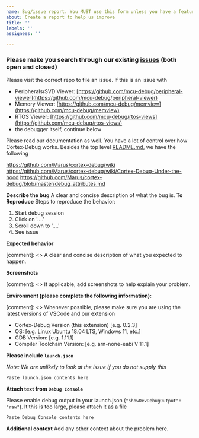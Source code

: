 ```yaml
---
name: Bug/issue report. You MUST use this form unless you have a feature request
about: Create a report to help us improve
title: ''
labels: ''
assignees: ''

---
```

### Please make you search through our existing [issues](https://github.com/Marus/cortex-debug/issues?q=type:issue) (both open and closed)
Please visit the correct repo to file an issue. If this is an issue with
* Peripherals/SVD Viewer: [https://github.com/mcu-debug/peripheral-viewer](https://github.com/mcu-debug/peripheral-viewer)
* Memory Viewer: [https://github.com/mcu-debug/memview](https://github.com/mcu-debug/memview)
* RTOS Viewer: [https://github.com/mcu-debug/rtos-views](https://github.com/mcu-debug/rtos-views)
* the debugger itself, continue below

Please read our documentation as well. You have a lot of control over how Cortex-Debug works. Besides the top level [README.md](https://github.com/Marus/cortex-debug/blob/master/README.md), we have the following

https://github.com/Marus/cortex-debug/wiki
https://github.com/Marus/cortex-debug/wiki/Cortex-Debug-Under-the-hood
https://github.com/Marus/cortex-debug/blob/master/debug_attributes.md

**Describe the bug**
A clear and concise description of what the bug is.
**To Reproduce**
Steps to reproduce the behavior:
1. Start debug session
2. Click on '....'
3. Scroll down to '....'
4. See issue

**Expected behavior**

[comment]: <> A clear and concise description of what you expected to happen.

**Screenshots**

[comment]: <> If applicable, add screenshots to help explain your problem.

**Environment (please complete the following information):**

[comment]: <> Whenever possible, please make sure you are using the latest versions of VSCode and our extension

 - Cortex-Debug Version (this extension) [e.g. 0.2.3]
 - OS: [e.g. Linux Ubuntu 18.04 LTS, Windows 11, etc.]
 - GDB Version: [e.g. 1.11.1]
 - Compiler Toolchain Version: [e.g. arn-none-eabi V 11.1]

**Please include `launch.json`**

*Note: We are unlikely to look at the issue if you do not supply this*
```
Paste launch.json contents here
```

**Attach text from `Debug Console`**

Please enable debug output in your launch.json (`"showDevDebugOutput": "raw"`). It this is too large, please attach it as a file
```
Paste Debug Console contents here
```

**Additional context**
Add any other context about the problem here.
